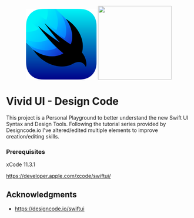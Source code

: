 <p align="center">
<img src="https://github.com/gdavisiv/Vivid-UI---DesignCode/blob/UI-Updates/DesignCode_1/Assets.xcassets/swiftuiLogo.png">
<img src="https://firebase.google.com/images/brand-guidelines/logo-vertical.png" height="200" width="200">
</p>

# Vivid UI - Design Code

This project is a Personal Playground to better understand the new Swift UI Syntax and Design Tools.  Following the tutorial series provided by Designcode.io I've altered/edited multiple elements to improve creation/editing skills.

### Prerequisites

xCode 11.3.1

https://developer.apple.com/xcode/swiftui/

## Acknowledgments

* https://designcode.io/swiftui

